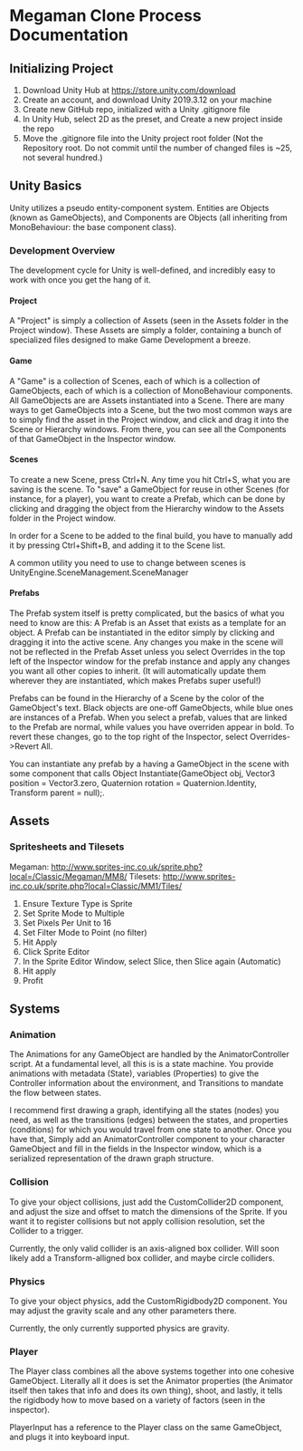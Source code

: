 # Megaman Clone Process Documentation

## Initializing Project
1) Download Unity Hub at https://store.unity.com/download
2) Create an account, and download Unity 2019.3.12 on your machine 
3) Create new GitHub repo, initialized with a Unity .gitignore file
4) In Unity Hub, select 2D as the preset, and Create a new project inside the repo
5) Move the .gitignore file into the Unity project root folder (Not the Repository root. Do not commit until the number of changed files is ~25, not several hundred.)

## Unity Basics
Unity utilizes a pseudo entity-component system. Entities are Objects (known as GameObjects), and Components are Objects (all inheriting from MonoBehaviour: the base component class).

### Development Overview
The development cycle for Unity is well-defined, and incredibly easy to work with once you get the hang of it. 

#### Project
A "Project" is simply a collection of Assets (seen in the Assets folder in the Project window). These Assets are simply a folder, containing a bunch of specialized files designed to make Game Development a breeze. 

#### Game
A "Game" is a collection of Scenes, each of which is a collection of GameObjects, each of which is a collection of MonoBehaviour components. All GameObjects are are Assets instantiated into a Scene. There are many ways to get GameObjects into a Scene, but the two most common ways are to simply find the asset in the Project window, and click and drag it into the Scene or Hierarchy windows. From there, you can see all the Components of that GameObject in the Inspector window.

#### Scenes
To create a new Scene, press Ctrl+N. Any time you hit Ctrl+S, what you are saving is the scene. To "save" a GameObject for reuse in other Scenes (for instance, for a player), you want to create a Prefab, which can be done by clicking and dragging the object from the Hierarchy window to the Assets folder in the Project window.

In order for a Scene to be added to the final build, you have to manually add it by pressing Ctrl+Shift+B, and adding it to the Scene list.

A common utility you need to use to change between scenes is UnityEngine.SceneManagement.SceneManager

#### Prefabs
The Prefab system itself is pretty complicated, but the basics of what you need to know are this: A Prefab is an Asset that exists as a template for an object. A Prefab can be instantiated in the editor simply by clicking and dragging it into the active scene. Any changes you make in the scene will not be reflected in the Prefab Asset unless you select Overrides in the top left of the Inspector window for the prefab instance and apply any changes you want all other copies to inherit. (It will automatically update them wherever they are instantiated, which makes Prefabs super useful!) 

Prefabs can be found in the Hierarchy of a Scene by the color of the GameObject's text. Black objects are one-off GameObjects, while blue ones are instances of a Prefab. When you select a prefab, values that are linked to the Prefab are normal, while values you have overriden appear in bold. To revert these changes, go to the top right of the Inspector, select Overrides->Revert All.

You can instantiate any prefab by a having a GameObject in the scene with some component that calls Object Instantiate(GameObject obj, Vector3 position = Vector3.zero, Quaternion rotation = Quaternion.Identity, Transform parent = null);.

## Assets
### Spritesheets and Tilesets
Megaman: http://www.sprites-inc.co.uk/sprite.php?local=/Classic/Megaman/MM8/
Tilesets: http://www.sprites-inc.co.uk/sprite.php?local=Classic/MM1/Tiles/
1) Ensure Texture Type is Sprite
2) Set Sprite Mode to Multiple
3) Set Pixels Per Unit to 16
4) Set Filter Mode to Point (no filter)
5) Hit Apply
6) Click Sprite Editor
7) In the Sprite Editor Window, select Slice, then Slice again (Automatic)
8) Hit apply
9) Profit

## Systems
### Animation
The Animations for any GameObject are handled by the AnimatorController script. At a fundamental level, all this is is a state machine. You provide animations with metadata (State), variables (Properties) to give the Controller information about the environment, and Transitions to mandate the flow between states.

I recommend first drawing a graph, identifying all the states (nodes) you need, as well as the transitions (edges) between the states, and properties (conditions) for which you would travel from one state to another. Once you have that, Simply add an AnimatorController component to your character GameObject and fill in the fields in the Inspector window, which is a serialized representation of the drawn graph structure.

### Collision
To give your object collisions, just add the CustomCollider2D component, and adjust the size and offset to match the dimensions of the Sprite. If you want it to register collisions but not apply collision resolution, set the Collider to a trigger.

Currently, the only valid collider is an axis-aligned box collider. Will soon likely add a Transform-alligned box collider, and maybe circle colliders.

### Physics
To give your object physics, add the CustomRigidbody2D component. You may adjust the gravity scale and any other parameters there. 

Currently, the only currently supported physics are gravity.

### Player
The Player class combines all the above systems together into one cohesive GameObject. Literally all it does is set the Animator properties (the Animator itself then takes that info and does its own thing), shoot, and lastly, it tells the rigidbody how to move based on a variety of factors (seen in the inspector).

PlayerInput has a reference to the Player class on the same GameObject, and plugs it into keyboard input.